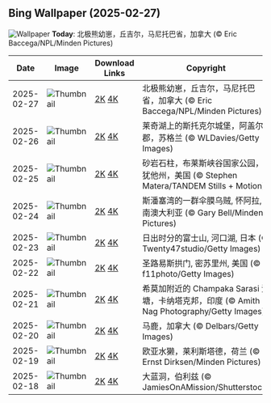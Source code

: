 
  ## Bing Wallpaper (2025-02-27)
  ![Wallpaper](https://cn.bing.com/th?id=OHR.PolarCub_ZH-CN1179361319_UHD.jpg&w=1024) **Today**: 北极熊幼崽，丘吉尔，马尼托巴省，加拿大 (© Eric Baccega/NPL/Minden Pictures)
  


  | Date       | Image      | Download Links    | Copyright    |
  |------------|------------|-------------------|--------------|
  | 2025-02-27 | ![Thumbnail](https://cn.bing.com/th?id=OHR.PolarCub_ZH-CN1179361319_UHD.jpg&w=384&h=216) | [2K](https://cn.bing.com/th?id=OHR.PolarCub_ZH-CN1179361319_UHD.jpg&w=2560&h=1440) [4K](https://cn.bing.com/th?id=OHR.PolarCub_ZH-CN1179361319_UHD.jpg&w=3840&h=2160) | 北极熊幼崽，丘吉尔，马尼托巴省，加拿大 (© Eric Baccega/NPL/Minden Pictures) |
  | 2025-02-26 | ![Thumbnail](https://cn.bing.com/th?id=OHR.ArgyllStalker_ZH-CN0970395078_UHD.jpg&w=384&h=216) | [2K](https://cn.bing.com/th?id=OHR.ArgyllStalker_ZH-CN0970395078_UHD.jpg&w=2560&h=1440) [4K](https://cn.bing.com/th?id=OHR.ArgyllStalker_ZH-CN0970395078_UHD.jpg&w=3840&h=2160) | 莱奇湖上的斯托克尔城堡，阿盖尔郡，苏格兰 (© WLDavies/Getty Images) |
  | 2025-02-25 | ![Thumbnail](https://cn.bing.com/th?id=OHR.BryceHoodoos_ZH-CN0817211446_UHD.jpg&w=384&h=216) | [2K](https://cn.bing.com/th?id=OHR.BryceHoodoos_ZH-CN0817211446_UHD.jpg&w=2560&h=1440) [4K](https://cn.bing.com/th?id=OHR.BryceHoodoos_ZH-CN0817211446_UHD.jpg&w=3840&h=2160) | 砂岩石柱，布莱斯峡谷国家公园，犹他州，美国 (© Stephen Matera/TANDEM Stills + Motion) |
  | 2025-02-24 | ![Thumbnail](https://cn.bing.com/th?id=OHR.GiantCuttlefish_ZH-CN0670915878_UHD.jpg&w=384&h=216) | [2K](https://cn.bing.com/th?id=OHR.GiantCuttlefish_ZH-CN0670915878_UHD.jpg&w=2560&h=1440) [4K](https://cn.bing.com/th?id=OHR.GiantCuttlefish_ZH-CN0670915878_UHD.jpg&w=3840&h=2160) | 斯潘塞湾的一群伞膜乌贼, 怀阿拉,南澳大利亚 (© Gary Bell/Minden Pictures) |
  | 2025-02-23 | ![Thumbnail](https://cn.bing.com/th?id=OHR.MtFujiSunrise_ZH-CN0567499176_UHD.jpg&w=384&h=216) | [2K](https://cn.bing.com/th?id=OHR.MtFujiSunrise_ZH-CN0567499176_UHD.jpg&w=2560&h=1440) [4K](https://cn.bing.com/th?id=OHR.MtFujiSunrise_ZH-CN0567499176_UHD.jpg&w=3840&h=2160) | 日出时分的富士山, 河口湖, 日本 (© Twenty47studio/Getty Images) |
  | 2025-02-22 | ![Thumbnail](https://cn.bing.com/th?id=OHR.StLouisArch_ZH-CN0442955735_UHD.jpg&w=384&h=216) | [2K](https://cn.bing.com/th?id=OHR.StLouisArch_ZH-CN0442955735_UHD.jpg&w=2560&h=1440) [4K](https://cn.bing.com/th?id=OHR.StLouisArch_ZH-CN0442955735_UHD.jpg&w=3840&h=2160) | 圣路易斯拱门, 密苏里州, 美国 (© f11photo/Getty Images) |
  | 2025-02-21 | ![Thumbnail](https://cn.bing.com/th?id=OHR.ChampakaSarasi_ZH-CN0254940579_UHD.jpg&w=384&h=216) | [2K](https://cn.bing.com/th?id=OHR.ChampakaSarasi_ZH-CN0254940579_UHD.jpg&w=2560&h=1440) [4K](https://cn.bing.com/th?id=OHR.ChampakaSarasi_ZH-CN0254940579_UHD.jpg&w=3840&h=2160) | 希莫加附近的 Champaka Sarasi 池塘，卡纳塔克邦，印度 (© Amith Nag Photography/Getty Images) |
  | 2025-02-20 | ![Thumbnail](https://cn.bing.com/th?id=OHR.CanadaDeer_ZH-CN0631345798_UHD.jpg&w=384&h=216) | [2K](https://cn.bing.com/th?id=OHR.CanadaDeer_ZH-CN0631345798_UHD.jpg&w=2560&h=1440) [4K](https://cn.bing.com/th?id=OHR.CanadaDeer_ZH-CN0631345798_UHD.jpg&w=3840&h=2160) | 马鹿，加拿大 (© Delbars/Getty Images) |
  | 2025-02-19 | ![Thumbnail](https://cn.bing.com/th?id=OHR.IceHoleOtter_ZH-CN0106321041_UHD.jpg&w=384&h=216) | [2K](https://cn.bing.com/th?id=OHR.IceHoleOtter_ZH-CN0106321041_UHD.jpg&w=2560&h=1440) [4K](https://cn.bing.com/th?id=OHR.IceHoleOtter_ZH-CN0106321041_UHD.jpg&w=3840&h=2160) | 欧亚水獭，莱利斯塔德，荷兰 (© Ernst Dirksen/Minden Pictures) |
  | 2025-02-18 | ![Thumbnail](https://cn.bing.com/th?id=OHR.BlueBelize_ZH-CN9875040666_UHD.jpg&w=384&h=216) | [2K](https://cn.bing.com/th?id=OHR.BlueBelize_ZH-CN9875040666_UHD.jpg&w=2560&h=1440) [4K](https://cn.bing.com/th?id=OHR.BlueBelize_ZH-CN9875040666_UHD.jpg&w=3840&h=2160) | 大蓝洞，伯利兹 (© JamiesOnAMission/Shutterstock) |
